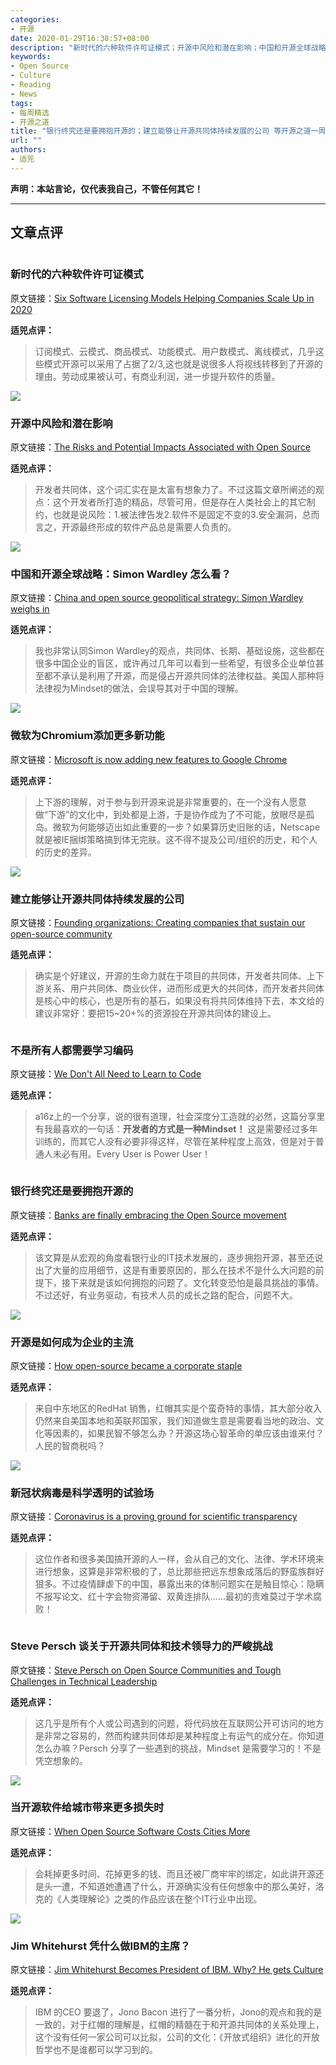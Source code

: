 ```yaml
---
categories:
- 开源
date: 2020-01-29T16:38:57+08:00
description: "新时代的六种软件许可证模式；开源中风险和潜在影响；中国和开源全球战略：Simon Wardley 怎么看？微软为Chromium添加更多新功能；建立能够让开源共同体持续发展的公司；不是所有人都需要学习编码；银行终究还是要拥抱开源的；开源是如何成为企业的主流；新冠状病毒是科学透明的试验场；Steve Persch 谈关于开源共同体和技术领导力的严峻挑战；当开源软件给城市带来更多损失时；Jim Whitehurst 凭什么做IBM的主席？"
keywords:
- Open Source
- Culture
- Reading
- News
tags:
- 每周精选
- 开源之道
title: "银行终究还是要拥抱开源的；建立能够让开源共同体持续发展的公司 等开源之道一周精选(2019 02 02)"
url: ""
authors:
- 适兕
---
```

**声明：本站言论，仅代表我自己，不管任何其它！**

---

## 文章点评

![]()

### 新时代的六种软件许可证模式

原文链接：[Six Software Licensing Models Helping Companies Scale Up in 2020](https://sentinel.gemalto.com/blog/six-software-licensing-models-helping-companies-scale-up/)

**适兕点评：**

>订阅模式、云模式、商品模式、功能模式、用户数模式、离线模式，几乎这些模式开源可以采用了占据了2/3,这也就是说很多人将视线转移到了开源的理由。劳动成果被认可，有商业利润，进一步提升软件的质量。

![](https://3ovyg21t17l11k49tk1oma21-wpengine.netdna-ssl.com/wp-content/uploads/2020/01/Risks-Impacts-Open-Source.jpg)

### 开源中风险和潜在影响

原文链接：[The Risks and Potential Impacts Associated with Open Source](https://devops.com/the-risks-and-potential-impacts-associated-with-open-source/)

**适兕点评：**

>开发者共同体，这个词汇实在是太富有想象力了。不过这篇文章所阐述的观点：这个开发者所打造的精品，尽管可用，但是存在人类社会上的其它制约，也就是说风险：1.被法律告发2.软件不是固定不变的3.安全漏洞，总而言之，开源最终形成的软件产品总是需要人负责的。

![](https://tr3.cbsistatic.com/hub/i/r/2018/03/29/a3198e6f-f304-43d5-bd9b-13c9fd2147e2/resize/770x/377f61a6c29bc67d8544a99fc38b6462/chinadata.jpg)

### 中国和开源全球战略：Simon Wardley 怎么看？

原文链接：[China and open source geopolitical strategy: Simon Wardley weighs in](https://www.techrepublic.com/article/china-and-open-source-geopolitical-strategy-simon-wardley-weighs-in/)

**适兕点评：**

>我也非常认同Simon Wardley的观点，共同体、长期、基础设施，这些都在很多中国企业的盲区，或许再过几年可以看到一些希望，有很多企业单位甚至都不承认是利用了开源，而是侵占开源共同体的法律权益。美国人那种将法律视为Mindset的做法，会误导其对于中国的理解。

![](https://cdn.arstechnica.net/wp-content/uploads/2018/12/chromium-dumping-edge-800x450.jpg)

### 微软为Chromium添加更多新功能

原文链接：[Microsoft is now adding new features to Google Chrome](https://www.cnet.com/news/microsoft-google-chrome-collaboration-shows-open-source-ethos-at-work/)

**适兕点评：**

>上下游的理解，对于参与到开源来说是非常重要的，在一个没有人愿意做“下游”的文化中，到处都是上游，于是协作成为了不可能，放眼尽是孤岛。微软为何能够迈出如此重要的一步？如果算历史旧账的话，Netscape就是被IE捆绑策略搞到体无完肤。这不得不提及公司/组织的历史，和个人的历史的差异。

![](https://sdtimes.com/wp-content/uploads/2020/01/team-4529717_640.jpg)

### 建立能够让开源共同体持续发展的公司

原文链接：[Founding organizations: Creating companies that sustain our open-source community](https://sdtimes.com/webdev/founding-organizations-creating-companies-that-sustain-our-open-source-community/)

**适兕点评：**

>确实是个好建议，开源的生命力就在于项目的共同体，开发者共同体、上下游关系、用户共同体、商业伙伴，进而形成更大的共同体，而开发者共同体是核心中的核心，也是所有的基石，如果没有将共同体维持下去，本文给的建议非常好：要把15~20+%的资源投在开源共同体的建设上。

![]()

### 不是所有人都需要学习编码

原文链接：[We Don't All Need to Learn to Code](https://www.youtube.com/watch?v=GAnanqIb9CE&mkt_tok=eyJpIjoiT1RReE0yRTFNamxqWXpWaSIsInQiOiJ3T1pRSmNFeWVQXC9jRWgzWjFobU8xMDA4a0JQeVwvVFwvREtIQUNYNWhrQ3dBazlZUzlNaG9RVVpQY1JNRzVxK3pjNFwvZzFWazg0YTJcL0lIYnFEQmluTkhTOU82T2hBK0wzcFwvYkpxYm9qcExzWk5MeGNYV01DeXAwTkJPWlVpU0JNMCJ9)

**适兕点评：**

>a16z上的一个分享，说的很有道理，社会深度分工造就的必然，这篇分享里有我最喜欢的一句话：**开发者的方式是一种Mindset！** 这是需要经过多年训练的，而其它人没有必要非得这样，尽管在某种程度上高效，但是对于普通人未必有用。Every User is Power User！

![]()

### 银行终究还是要拥抱开源的

原文链接：[Banks are finally embracing the Open Source movement](https://www.finextra.com/blogposting/18378/banks-are-finally-embracing-the-open-source-movement)

**适兕点评：**

>该文算是从宏观的角度看银行业的IT技术发展的，逐步拥抱开源，甚至还说出了大量的应用细节，这是有重要原因的，那么在技术不是什么大问题的前提下，接下来就是该如何拥抱的问题了。文化转变恐怕是最具挑战的事情。不过还好，有业务驱动，有技术人员的成长之路的配合，问题不大。

![](https://gadget.co.za/wp-content/uploads/2020/01/PIXNIO-206565-5472x3648.jpg)

### 开源是如何成为企业的主流

原文链接：[How open-source became a corporate staple](https://gadget.co.za/how-open-source-became-a-corporate-staple/)

**适兕点评：**

>来自中东地区的RedHat 销售，红帽其实是个蛮奇特的事情，其大部分收入仍然来自美国本地和英联邦国家，我们知道做生意是需要看当地的政治、文化等因素的，如果民智不够怎么办？开源这场心智革命的单应该由谁来付？人民的智商税吗？

![](https://cms.qz.com/wp-content/uploads/2020/01/RTS307ER-e1580513087223.jpg?quality=75&strip=all&w=3200&h=1800)

### 新冠状病毒是科学透明的试验场

原文链接：[Coronavirus is a proving ground for scientific transparency](https://qz.com/1795103/coronavirus-is-a-proving-ground-for-scientific-transparency/)

**适兕点评：**

>这位作者和很多美国搞开源的人一样，会从自己的文化、法律、学术环境来进行想象，这算是非常积极的了，总比那些把远东想象成落后的野蛮族群好狠多。不过疫情肆虐下的中国，暴露出来的体制问题实在是触目惊心：隐瞒不报写论文、红十字会物资滞留、双黄连排队......最初的责难莫过于学术腐败！

![]()

### Steve Persch 谈关于开源共同体和技术领导力的严峻挑战

原文链接：[Steve Persch on Open Source Communities and Tough Challenges in Technical Leadership](https://www.infoq.com/podcasts/open-source-communities/)

**适兕点评：**

>这几乎是所有个人或公司遇到的问题，将代码放在互联网公开可访问的地方是非常之容易的，然而构建共同体却是某种程度上有运气的成分在。你知道怎么办嘛？Persch 分享了一些遇到的挑战，Mindset 是需要学习的！不是凭空想象的。

![](https://thumbor.forbes.com/thumbor/960x0/https%3A%2F%2Fspecials-images.forbesimg.com%2Fdam%2Fimageserve%2F1202173960%2F960x0.jpg%3Ffit%3Dscale)

### 当开源软件给城市带来更多损失时

原文链接：[When Open Source Software Costs Cities More](https://www.forbes.com/sites/reginaclewlow/2020/01/30/when-open-source-software-costs-cities-more/#4d2d67389de2)

**适兕点评：**

>会耗掉更多时间、花掉更多的钱、而且还被厂商牢牢的绑定，如此讲开源还是头一遭，不知道她遭遇了什么，开源确实没有任何想象中的那么美好，洛克的《人类理解论》之类的作品应该在整个IT行业中出现。

![](https://specials-images.forbesimg.com/imageserve/924803112/960x0.jpg?fit=scale)

### Jim Whitehurst 凭什么做IBM的主席？

原文链接：[Jim Whitehurst Becomes President of IBM. Why? He gets Culture](https://www.forbes.com/sites/jonobacon/2020/01/31/jim-whitehurst-becomes-president-of-ibm-why-he-gets-culture/#53b6fe2a6394)

**适兕点评：**

>IBM 的CEO 要退了，Jono Bacon 进行了一番分析，Jono的观点和我的是一致的，对于红帽的理解是，红帽的精髓在于和开源共同体的关系处理上，这个没有任何一家公司可以比拟，公司的文化：《开放式组织》进化的开放哲学也不是谁都可以学习到的。